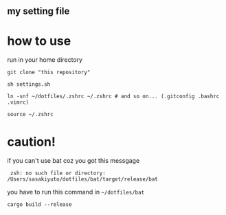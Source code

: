 ## my setting file

# how to use

run in your home directory

```
git clone "this repository"

sh settings.sh

ln -snf ~/dotfiles/.zshrc ~/.zshrc # and so on... (.gitconfig .bashrc .vimrc)

source ~/.zshrc
```

# caution!
if you can't use bat coz you got this messgage

` zsh: no such file or directory: /Users/sasakiyuto/dotfiles/bat/target/release/bat`

you have to run this command in `~/dotfiles/bat`
```
cargo build --release
```
